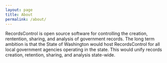 ```yaml
---
layout: page
title: About
permalink: /about/
---
```


RecordsControl is open source software for controlling the creation, rentention, sharing, and analysis of government records. The long term ambition is that the State of Washington would host RecordsControl for all local government agencies operating in the state. This would unify records creation, retention, sharing, and analysis state-wide.

